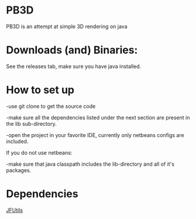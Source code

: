 # PB3D
PB3D is an attempt at simple 3D rendering on java

# Downloads (and) Binaries:
See the releases tab, make sure you have java installed.

# How to set up
-use git clone to get the source code

-make sure all the dependencies listed under the next section are present in the lib sub-directory.

-open the project in your favorite IDE, currently only netbeans configs are included.

If you do not use netbeans:

-make sure that java classpath includes the lib-directory and all of it's packages.

# Dependencies
[JFUtils](https://github.com/jonnelafin/JFUtils)
